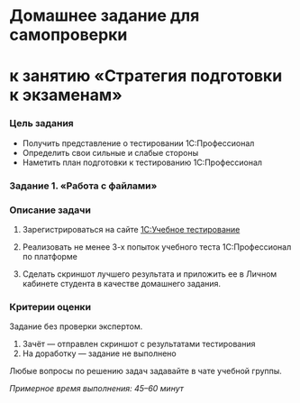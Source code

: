 
# Домашнее задание для самопроверки 
# к занятию «Стратегия подготовки к экзаменам»

### Цель задания

* Получить представление о тестировании 1С:Профессионал
* Определить свои сильные и слабые стороны
* Наметить план подготовки к тестированию 1С:Профессионал


### Задание 1. «Работа с файлами»

### Описание задачи

1. Зарегистрироваться на сайте [1С:Учебное тестирование](https://uc1.1c.ru/uchebnoe-testirovanie/)

2. Реализовать не менее 3-х попыток учебного теста 1С:Профессионал по платформе

4. Сделать скриншот лучшего результата и приложить ее в Личном кабинете студента в качестве домашнего задания.


### Критерии оценки

Задание без проверки экспертом.

1. Зачёт — отправлен скриншот с результатами тестирования
2. На доработку — задание не выполнено


Любые вопросы по решению задач задавайте в чате учебной группы.

*Примерное время выполнения: 45–60 минут*


